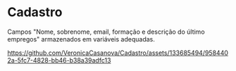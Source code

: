 # Cadastro
 
Campos "Nome, sobrenome, email, formação e descrição do último empregos" armazenados em variáveis adequadas.

https://github.com/VeronicaCasanova/Cadastro/assets/133685494/9584402a-5fc7-4828-bb46-b38a39adfc13
